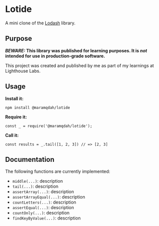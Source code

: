 # Lotide

A mini clone of the [Lodash](https://lodash.com) library.

## Purpose

**_BEWARE:_ This library was published for learning purposes. It is _not_ intended for use in production-grade software.**

This project was created and published by me as part of my learnings at Lighthouse Labs. 

## Usage

**Install it:**

`npm install @maramqdah/lotide`

**Require it:**

`const _ = require('@maramqdah/lotide');`

**Call it:**

`const results = _.tail([1, 2, 3]) // => [2, 3]`

## Documentation

The following functions are currently implemented:

* `middle(...)`: description
* `tail(...)`: description
* `assertArray(...)`: description
* `assertArrayEqual(...)`: description
* `countLetters(...)`: description
* `assertEqual(...)`: description
* `countOnly(...)`: description
* `findKeyByValue(...)`: description

